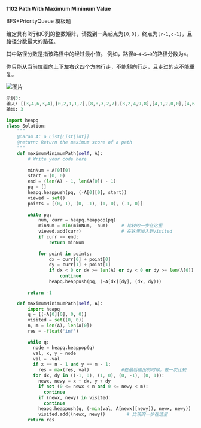 

**1102 Path With Maximum Minimum Value**

BFS+PriorityQueue 模板题



给定具有R行和C列的整数矩阵，请找到一条起点为`[0,0]`，终点为`[r-1,c-1]`，且路径分数最大的路径。

其中路径分数是指该路径中的经过最小值。 例如，路径`8→4→5→9`的路径分数为`4`。

你只能从当前位置向上下左右这四个方向行走，不能斜向行走，且走过的点不能重复。

![图片](https://media.jiuzhang.com/media/markdown/images/11/19/3c9095b0-0a60-11ea-8a23-0242ac110002.jpg)

```python
示例3:
输入: [[3,4,6,3,4],[0,2,1,1,7],[8,8,3,2,7],[3,2,4,9,8],[4,1,2,0,0],[4,6,5,4,3]]
输出: 3
```

```python
import heapq
class Solution:
    """
    @param A: a List[List[int]]
    @return: Return the maximum score of a path
    """
    def maximumMinimumPath(self, A):
        # Write your code here
        
        minNum = A[0][0]
        start = (0, 0)
        end = (len(A) - 1, len(A[0]) - 1)
        pq = []
        heapq.heappush(pq, (-A[0][0], start))
        viewed = set()
        points = [(0, 1), (0, -1), (1, 0), (-1, 0)]
        
        while pq:
            num, curr = heapq.heappop(pq)
            minNum = min(minNum, -num)     # 比较的一步在这里
            viewed.add(curr)               # 在这里加入到visited
            if curr == end:
                return minNum
                
            for point in points:
                dx = curr[0] + point[0]
                dy = curr[1] + point[1]
                if dx < 0 or dx >= len(A) or dy < 0 or dy >= len(A[0]) or (dx, dy) in viewed:
                    continue
                heapq.heappush(pq, (-A[dx][dy], (dx, dy)))
        
        return -1
```



```python
    def maximumMinimumPath(self, A):
        import heapq
        q = [(-A[0][0], 0, 0)]
        visited = set((0, 0))
        n, m = len(A), len(A[0])
        res = -float('inf')

        while q:
          node = heapq.heappop(q)
          val, x, y = node
          val = -val
          if x == n - 1 and y == m - 1:
            res = max(res, val)            #在最后输出的时候，做一次比较
          for dx, dy in ((-1, 0), (1, 0), (0, -1), (0, 1)):
            newx, newy = x + dx, y + dy
            if not (0 <= newx < n and 0 <= newy < m):
              continue
            if (newx, newy) in visited:
              continue
            heapq.heappush(q, (-min(val, A[newx][newy]), newx, newy))
            visited.add((newx, newy))        # 比较的一步在这里
        return res
```

